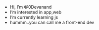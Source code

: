 -  Hi, I’m @0Devanand
-  I’m interested in app,web
-  I’m currently learning js
-  hummm..you can call me a front-end dev
<!---
0Devanand/0Devanand is a ✨ special ✨ repository because its `README.md` (this file) appears on your GitHub profile.
You can click the Preview link to take a look at your changes.
--->
